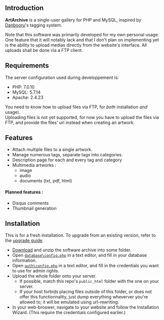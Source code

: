 ## Introduction
**ArtArchive** is a single-user gallery for PHP and MySQL, inspired by [Danbooru](https://safebooru.donmai.us)'s tagging system.

Note that this software was primarily developed for my own personal usage.
One feature that it will notably lack and that I don't plan on implementing yet is the ability to upload medias directly from the website's interface. All uploads shall be done via a FTP client.

## Requirements
The server configuration used during developpement is:
- PHP: 7.0.10
- MySQL: 5.7.14
- Apache: 2.4.23

You need to know how to upload files via FTP, for *both* installation *and* usage).  
Uploading files is not yet supported, for now you have to upload the files via FTP, and provide the files' url instead when creating an artwork.

## Features
- Attach multiple files to a single artwork.
- Manage numerous tags, separate tags into categories.
- Description page for each and every tag and category
- Multimedia artworks :
  - image
  - audio
  - documents (txt, pdf, html)

#### Planned features :
- Disqus comments
- Thumbnail generation

## Installation
This is for a fresh installation. To upgrade from an existing version, refer to the [upgrade guide](Upgrade.md).  

- [Download](https://github.com/Estecka/ArtArchive/releases/tag/0.1.0) and unzip the software archive into some folder.
- Open [`database\config.php`](database/config.php) in a text editor, and fill in your database information.
- Open [`auth\config.php`](auth/config.php) in a text editor, and fill in the credentials you want to use for admin rights.
- Upload the whole folder onto your server.
	- If possible, match this repo's `public_html` folder with the one on your server.
	- If your host forbids placing files outside of this folder, or does not offer this functionnality,
	just dump everything wheverver you're allowed to;
	it will be emulated using url-rewriting.
- In your web-broswer, navigate to your website and follow the Installation Wizard. (This require the credentials configured earlier.)
